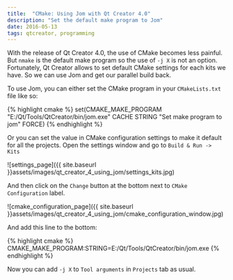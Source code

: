 ```yaml
---
title:  "CMake: Using Jom with Qt Creator 4.0"
description: "Set the default make program to Jom"
date: 2016-05-13
tags: qtcreator, programming
---
```


With the release of Qt Creator 4.0, the use of CMake becomes less painful. But `nmake` is the default make program so the use of `-j X` is not an option.
Fortunately, Qt Creator allows to set default CMake settings for each kits we have. So we can use Jom and get our parallel build back.

To use Jom, you can either set the CMake program in your `CMakeLists.txt` file like so:

{% highlight cmake %}
set(CMAKE_MAKE_PROGRAM "E:/Qt/Tools/QtCreator/bin/jom.exe" CACHE STRING "Set make program to jom" FORCE)
{% endhighlight %}

Or you can set the value in CMake configuration settings to make it default for all the projects. Open the settings window and go to `Build & Run -> Kits`

![settings_page]({{ site.baseurl }}assets/images/qt_creator_4_using_jom/settings_kits.jpg)

And then click on the `Change` button at the bottom next to `CMake Configuration` label.

![cmake_configuration_page]({{ site.baseurl }}assets/images/qt_creator_4_using_jom/cmake_configuration_window.jpg)

And add this line to the bottom:

{% highlight cmake %}
CMAKE_MAKE_PROGRAM:STRING=E:/Qt/Tools/QtCreator/bin/jom.exe
{% endhighlight %}

Now you can add `-j X` to `Tool arguments` in `Projects` tab as usual.

